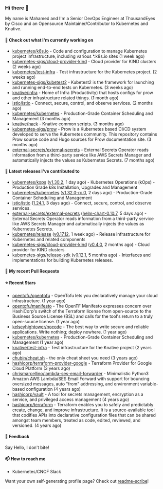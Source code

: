 ### Hi there 👋

My name is Mahamed and I'm a Senior DevOps Engineer at ThousandEyes by Cisco and an Opensource Maintainer/Contributor to Kubernetes and Knative.

#### 👷 Check out what I'm currently working on

- [kubernetes/k8s.io](https://github.com/kubernetes/k8s.io) - Code and configuration to manage Kubernetes project infrastructure, including various *.k8s.io sites (1 week ago)
- [kubernetes-sigs/cloud-provider-kind](https://github.com/kubernetes-sigs/cloud-provider-kind) - Cloud provider for KIND clusters (2 weeks ago)
- [kubernetes/test-infra](https://github.com/kubernetes/test-infra) - Test infrastructure for the Kubernetes project. (2 weeks ago)
- [kubernetes-sigs/kubetest2](https://github.com/kubernetes-sigs/kubetest2) - Kubetest2 is the framework for launching and running end-to-end tests on Kubernetes. (3 weeks ago)
- [knative/infra](https://github.com/knative/infra) - Home of Infra (Productivity) that hosts configs for prow and other infrastructure related things. (1 month ago)
- [istio/istio](https://github.com/istio/istio) - Connect, secure, control, and observe services. (2 months ago)
- [kubernetes/kubernetes](https://github.com/kubernetes/kubernetes) - Production-Grade Container Scheduling and Management (3 months ago)
- [knative/hack](https://github.com/knative/hack) - Knative common scripts. (3 months ago)
- [kubernetes-sigs/prow](https://github.com/kubernetes-sigs/prow) - Prow is a Kubernetes based CI/CD system developed to serve the Kubernetes community. This repository contains Prow source code and Hugo sources for Prow documentation site.  (3 months ago)
- [external-secrets/external-secrets](https://github.com/external-secrets/external-secrets) - External Secrets Operator reads information from a third-party service like AWS Secrets Manager and automatically injects the values as Kubernetes Secrets. (7 months ago)

#### 🔭 Latest releases I've contributed to

- [kubernetes/kops](https://github.com/kubernetes/kops) ([v1.30.2](https://github.com/kubernetes/kops/releases/tag/v1.30.2), 1 day ago) - Kubernetes Operations (kOps) - Production Grade k8s Installation, Upgrades and Management
- [kubernetes/kubernetes](https://github.com/kubernetes/kubernetes) ([v1.32.0-rc.0](https://github.com/kubernetes/kubernetes/releases/tag/v1.32.0-rc.0), 2 days ago) - Production-Grade Container Scheduling and Management
- [istio/istio](https://github.com/istio/istio) ([1.24.1](https://github.com/istio/istio/releases/tag/1.24.1), 3 days ago) - Connect, secure, control, and observe services.
- [external-secrets/external-secrets](https://github.com/external-secrets/external-secrets) ([helm-chart-0.10.7](https://github.com/external-secrets/external-secrets/releases/tag/helm-chart-0.10.7), 5 days ago) - External Secrets Operator reads information from a third-party service like AWS Secrets Manager and automatically injects the values as Kubernetes Secrets.
- [kubernetes/release](https://github.com/kubernetes/release) ([v0.17.12](https://github.com/kubernetes/release/releases/tag/v0.17.12), 1 week ago) - Release infrastructure for Kubernetes and related components
- [kubernetes-sigs/cloud-provider-kind](https://github.com/kubernetes-sigs/cloud-provider-kind) ([v0.4.0](https://github.com/kubernetes-sigs/cloud-provider-kind/releases/tag/v0.4.0), 2 months ago) - Cloud provider for KIND clusters
- [kubernetes-sigs/release-sdk](https://github.com/kubernetes-sigs/release-sdk) ([v0.12.1](https://github.com/kubernetes-sigs/release-sdk/releases/tag/v0.12.1), 5 months ago) - Interfaces and implementations for building Kubernetes releases.

#### 🔨 My recent Pull Requests


#### ⭐ Recent Stars

- [opentofu/opentofu](https://github.com/opentofu/opentofu) - OpenTofu lets you declaratively manage your cloud infrastructure. (1 year ago)
- [opentofu/manifesto](https://github.com/opentofu/manifesto) - The OpenTF Manifesto expresses concern over HashiCorp&#39;s switch of the Terraform license from open-source to the Business Source License (BSL) and calls for the tool&#39;s return to a truly open-source license. (1 year ago)
- [kelseyhightower/nocode](https://github.com/kelseyhightower/nocode) - The best way to write secure and reliable applications. Write nothing; deploy nowhere. (1 year ago)
- [kubernetes/kubernetes](https://github.com/kubernetes/kubernetes) - Production-Grade Container Scheduling and Management (1 year ago)
- [knative/test-infra](https://github.com/knative/test-infra) - Test infrastructure for the Knative project (2 years ago)
- [chubin/cheat.sh](https://github.com/chubin/cheat.sh) - the only cheat sheet you need (3 years ago)
- [hashicorp/terraform-provider-google](https://github.com/hashicorp/terraform-provider-google) - Terraform Provider for Google Cloud Platform (3 years ago)
- [chrismarcellino/lambda-ses-email-forwarder](https://github.com/chrismarcellino/lambda-ses-email-forwarder) - Minimalistic Python3 Amazon AWS Lambda/SES Email Forward with support for bouncing oversized messages, auto &#34;from&#34; addressing, and environment variable-based configuration (4 years ago)
- [hashicorp/vault](https://github.com/hashicorp/vault) - A tool for secrets management, encryption as a service, and privileged access management (4 years ago)
- [hashicorp/terraform](https://github.com/hashicorp/terraform) - Terraform enables you to safely and predictably create, change, and improve infrastructure. It is a source-available tool that codifies APIs into declarative configuration files that can be shared amongst team members, treated as code, edited, reviewed, and versioned. (4 years ago)

#### 💬 Feedback

Say Hello, I don't bite!

#### 📫 How to reach me

- Kubernetes/CNCF Slack

Want your own self-generating profile page? Check out [readme-scribe](https://github.com/muesli/readme-scribe)!


